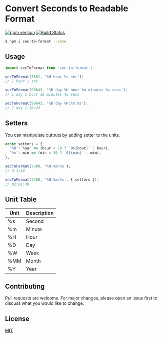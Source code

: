 # Convert Seconds to Readable Format

[![npm version](https://badge.fury.io/js/sec-to-format.svg)](https://badge.fury.io/js/sec-to-format) [![Build Status](https://travis-ci.org/atayahmet/sec-to-format.svg?branch=master)](https://travis-ci.org/atayahmet/sec-to-format)

```sh
$ npm i sec-to-format --save
```

## Usage

```ts
import secToFormat from 'sec-to-format';
```

```ts
secToFormat(3601, '%H hour %s sec');
// 1 hour 1 sec
```

```ts
secToFormat(90643, '%D day %H hour %m minutes %s secs');
// 1 day 1 hour 10 minutes 43 secs
```

```ts
secToFormat(90643, '%D day %H:%m:%s');
// 1 day 1:10:43
```

## Setters

You can manipulate outputs by adding setter to the units.

```ts
const setters = {
  '%H': hour => (hour < 10 ? `0${hour}` : hour),
  '%m': min => (min < 10 ? `0${min}` : min),
};

secToFormat(7300, '%H:%m:%s');
// 2:1:40

secToFormat(7300, '%H:%m:%s', { setters });
// 02:01:40
```

## Unit Table

| Unit | Description |
| ---- | ----------- |
| %s   | Second      |
| %m   | Minute      |
| %H   | Hour        |
| %D   | Day         |
| %W   | Week        |
| %MM  | Month       |
| %Y   | Year        |

## Contributing

Pull requests are welcome. For major changes, please open an issue first to discuss what you would like to change.

## License

[MIT](https://choosealicense.com/licenses/mit/)
